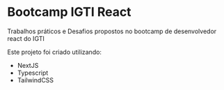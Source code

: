 # Bootcamp IGTI React
Trabalhos práticos e Desafios propostos no bootcamp de desenvolvedor react do IGTI

Este projeto foi criado utilizando:
* NextJS
* Typescript
* TailwindCSS
